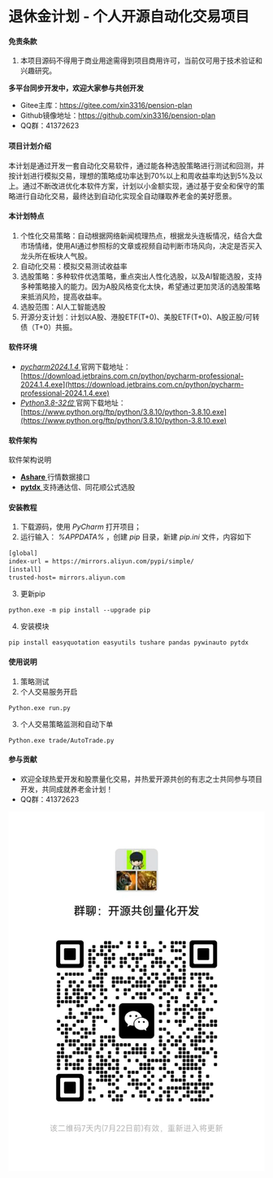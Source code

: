 # 退休金计划 - 个人开源自动化交易项目

#### 免责条款
1. 本项目源码不得用于商业用途需得到项目商用许可，当前仅可用于技术验证和兴趣研究。

 **多平台同步开发中，欢迎大家参与共创开发** 
- Gitee主库：https://gitee.com/xin3316/pension-plan
- Github镜像地址：https://github.com/xin3316/pension-plan
- QQ群：41372623 

#### 项目计划介绍
本计划是通过开发一套自动化交易软件，通过能各种选股策略进行测试和回测，并按计划进行模拟交易，理想的策略成功率达到70%以上和周收益率均达到5%及以上。通过不断改进优化本软件方案，计划以小金额实现，通过基于安全和保守的策略进行自动化交易，最终达到自动化实现全自动赚取养老金的美好愿景。
#### 本计划特点
1. 个性化交易策略：自动根据网络新闻梳理热点，根据龙头连板情况，结合大盘市场情绪，使用AI通过参照标的文章或视频自动判断市场风向，决定是否买入龙头所在板块人气股。
2. 自动化交易：模拟交易测试收益率
3. 选股策略：多种软件优选策略，重点突出人性化选股，以及AI智能选股，支持多种策略接入的能力。因为A股风格变化太快，希望通过更加灵活的选股策略来抵消风险，提高收益率。
4. 选股范围：AI人工智能选股
5. 开源分支计划：计划以A股、港股ETF(T+0)、美股ETF(T+0)、A股正股/可转债（T+0）共振。
#### 软件环境
- [ _pycharm2024.1.4_ ](https://download.jetbrains.com.cn/python/pycharm-professional-2024.1.4.exe) 官网下载地址：[https://download.jetbrains.com.cn/python/pycharm-professional-2024.1.4.exe](https://download.jetbrains.com.cn/python/pycharm-professional-2024.1.4.exe)
- [ _Python3.8-32位_ ](https://www.python.org/ftp/python/3.8.10/python-3.8.10.exe) 官网下载地址：[https://www.python.org/ftp/python/3.8.10/python-3.8.10.exe](https://www.python.org/ftp/python/3.8.10/python-3.8.10.exe)

#### 软件架构
软件架构说明
- [ **Ashare** ](https://github.com/mpquant/Ashare) 行情数据接口
- [ **pytdx** ](https://gitee.com/better319/pytdx) 支持通达信、同花顺公式选股


#### 安装教程

1. 下载源码，使用 _PyCharm_ 打开项目；
2. 运行输入： _%APPDATA%_ 
，创建 _pip_ 目录，新建 _pip.ini_ 文件，内容如下
```
[global]
index-url = https://mirrors.aliyun.com/pypi/simple/
[install]
trusted-host= mirrors.aliyun.com
```

3.  更新pip

```
python.exe -m pip install --upgrade pip
```

4.  安装模块

```
pip install easyquotation easyutils tushare pandas pywinauto pytdx
```


#### 使用说明

1.  策略测试
2.  个人交易服务开启

```
Python.exe run.py
```
3.  个人交易策略监测和自动下单

```
Python.exe trade/AutoTrade.py
```

#### 参与贡献


- 欢迎全球热爱开发和股票量化交易，并热爱开源共创的有志之士共同参与项目开发，共同成就养老金计划！
- QQ群：41372623

![输入图片说明](微信群.jpg)
